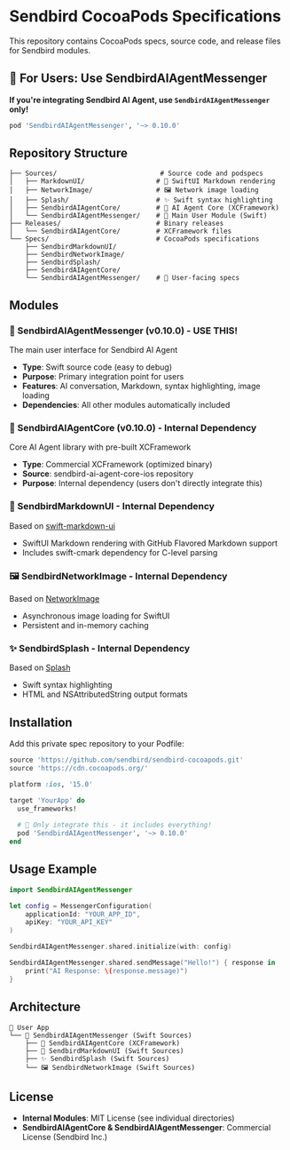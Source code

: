 # Sendbird CocoaPods Specifications

This repository contains CocoaPods specs, source code, and release files for Sendbird modules.

## 🎯 For Users: Use SendbirdAIAgentMessenger

**If you're integrating Sendbird AI Agent, use `SendbirdAIAgentMessenger` only!**

```ruby
pod 'SendbirdAIAgentMessenger', '~> 0.10.0'
```

## Repository Structure

```
├── Sources/                          # Source code and podspecs
│   ├── MarkdownUI/                  # 📝 SwiftUI Markdown rendering
│   ├── NetworkImage/                # 🖼️ Network image loading
│   ├── Splash/                      # ✨ Swift syntax highlighting
│   ├── SendbirdAIAgentCore/         # 🤖 AI Agent Core (XCFramework)
│   └── SendbirdAIAgentMessenger/    # 🎯 Main User Module (Swift)
├── Releases/                        # Binary releases
│   └── SendbirdAIAgentCore/         # XCFramework files
└── Specs/                           # CocoaPods specifications
    ├── SendbirdMarkdownUI/
    ├── SendbirdNetworkImage/
    ├── SendbirdSplash/
    ├── SendbirdAIAgentCore/
    └── SendbirdAIAgentMessenger/    # 🎯 User-facing specs
```

## Modules

### 🎯 SendbirdAIAgentMessenger (v0.10.0) - **USE THIS!**
The main user interface for Sendbird AI Agent
- **Type**: Swift source code (easy to debug)
- **Purpose**: Primary integration point for users
- **Features**: AI conversation, Markdown, syntax highlighting, image loading
- **Dependencies**: All other modules automatically included

### 🤖 SendbirdAIAgentCore (v0.10.0) - **Internal Dependency**
Core AI Agent library with pre-built XCFramework
- **Type**: Commercial XCFramework (optimized binary)
- **Source**: sendbird-ai-agent-core-ios repository
- **Purpose**: Internal dependency (users don't directly integrate this)

### 📝 SendbirdMarkdownUI - **Internal Dependency**
Based on [swift-markdown-ui](https://github.com/gonzalezreal/swift-markdown-ui)
- SwiftUI Markdown rendering with GitHub Flavored Markdown support
- Includes swift-cmark dependency for C-level parsing

### 🖼️ SendbirdNetworkImage - **Internal Dependency**
Based on [NetworkImage](https://github.com/gonzalezreal/NetworkImage)
- Asynchronous image loading for SwiftUI
- Persistent and in-memory caching

### ✨ SendbirdSplash - **Internal Dependency**
Based on [Splash](https://github.com/JohnSundell/Splash)
- Swift syntax highlighting
- HTML and NSAttributedString output formats

## Installation

Add this private spec repository to your Podfile:

```ruby
source 'https://github.com/sendbird/sendbird-cocoapods.git'
source 'https://cdn.cocoapods.org/'

platform :ios, '15.0'

target 'YourApp' do
  use_frameworks!
  
  # 🎯 Only integrate this - it includes everything!
  pod 'SendbirdAIAgentMessenger', '~> 0.10.0'
end
```

## Usage Example

```swift
import SendbirdAIAgentMessenger

let config = MessengerConfiguration(
    applicationId: "YOUR_APP_ID",
    apiKey: "YOUR_API_KEY"
)

SendbirdAIAgentMessenger.shared.initialize(with: config)

SendbirdAIAgentMessenger.shared.sendMessage("Hello!") { response in
    print("AI Response: \(response.message)")
}
```

## Architecture

```
📱 User App
└── 🎯 SendbirdAIAgentMessenger (Swift Sources)
    ├── 🤖 SendbirdAIAgentCore (XCFramework)
    ├── 📝 SendbirdMarkdownUI (Swift Sources)
    ├── ✨ SendbirdSplash (Swift Sources)
    └── 🖼️ SendbirdNetworkImage (Swift Sources)
```

## License

- **Internal Modules**: MIT License (see individual directories)
- **SendbirdAIAgentCore & SendbirdAIAgentMessenger**: Commercial License (Sendbird Inc.)
